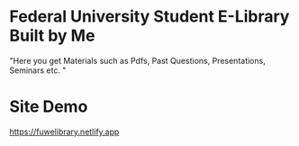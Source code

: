 # Federal University Student E-Library Built by Me
"Here you get Materials such as Pdfs, Past Questions, Presentations, Seminars etc. "

# Site Demo
https://fuwelibrary.netlify.app
